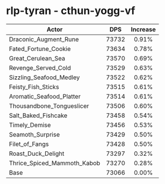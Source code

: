 # rlp-tyran - cthun-yogg-vf
| Actor | DPS | Increase |
|---|:---:|:---:|
|Draconic_Augment_Rune|73732|0.91%|
|Fated_Fortune_Cookie|73634|0.78%|
|Great_Cerulean_Sea|73570|0.69%|
|Revenge_Served_Cold|73529|0.63%|
|Sizzling_Seafood_Medley|73522|0.62%|
|Feisty_Fish_Sticks|73515|0.61%|
|Aromatic_Seafood_Platter|73514|0.61%|
|Thousandbone_Tongueslicer|73506|0.60%|
|Salt_Baked_Fishcake|73458|0.54%|
|Timely_Demise|73456|0.53%|
|Seamoth_Surprise|73429|0.50%|
|Filet_of_Fangs|73428|0.50%|
|Roast_Duck_Delight|73297|0.32%|
|Thrice_Spiced_Mammoth_Kabob|73270|0.28%|
|Base|73066|0.00%|
